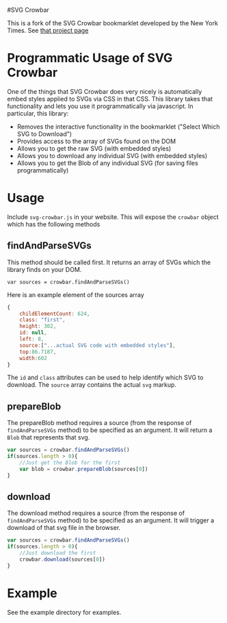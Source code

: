 #SVG Crowbar

This is a fork of the SVG Crowbar bookmarklet developed by the New York Times. See [that project page](http://nytimes.github.com/svg-crowbar/)

# Programmatic Usage of SVG Crowbar
One of the things that SVG Crowbar does very nicely is automatically embed styles applied to SVGs via CSS in that CSS. This library takes that functionality and lets you use it programmatically via javascript. In particular, this library:
* Removes the interactive functionality in the bookmarklet ("Select Which SVG to Download")
* Provides access to the array of SVGs found on the DOM
* Allows you to get the raw SVG (with embedded styles)
* Allows you to download any individual SVG (with embedded styles)
* Allows you to get the Blob of any individual SVG (for saving files programmatically)

# Usage
Include `svg-crowbar.js` in your website. This will expose the `crowbar` object which has the following methods
## findAndParseSVGs
This method should be called first. It returns an array of SVGs which the library finds on your DOM.
```
var sources = crowbar.findAndParseSVGs()
```
Here is an example element of the sources array
```javascript
{
	childElementCount: 624,
	class: "first",
	height: 302,
	id: null,
	left: 8,
	source:["...actual SVG code with embedded styles"],
	top:86.7187,
	width:602
}
```
The `id` and `class` attributes can be used to help identify which SVG to download. The `source` array contains the actual `svg` markup.

## prepareBlob
The prepareBlob method requires a source (from the response of `findAndParseSVGs` method) to be specified as an argument. It will return a `Blob` that represents that svg.
```javascript
var sources = crowbar.findAndParseSVGs()
if(sources.length > 0){
	//Just get the Blob for the first
	var blob = crowbar.prepareBlob(sources[0])
}
```

## download
The download method requires a source (from the response of `findAndParseSVGs` method) to be specified as an argument. It will trigger a download of that svg file in the browser.
```javascript
var sources = crowbar.findAndParseSVGs()
if(sources.length > 0){
	//Just download the first
	crowbar.download(sources[0])
}
```

# Example
See the example directory for examples.


